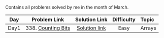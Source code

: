 Contains all problems solved by me in the month of March.

| Day           | Problem Link                                 |           Solution Link               |Difficulty          |Topic |
| ------------- |:--------------------------------------------:| :------------------------------------:|:------------------:|:------------|
| Day1          | 338. [Counting Bits](https://leetcode.com/problems/counting-bits/) | [Solution link](https://github.com/ritikjain833/Leetcode_Solved_Problems/blob/main/LeetcodeDailyMarchChallenge/Counting_bits.cpp) |  Easy|Arrays|
